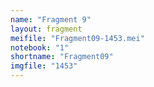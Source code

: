 ```yaml
---
name: "Fragment 9"
layout: fragment
meifile: "Fragment09-1453.mei"
notebook: "1"
shortname: "Fragment09"
imgfile: "1453"
---
```


